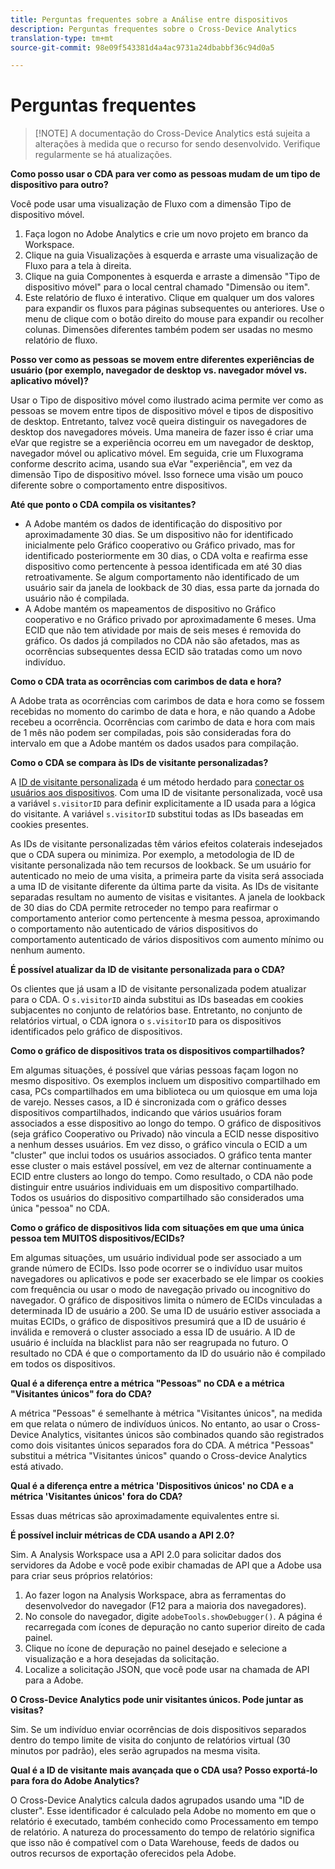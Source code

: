 ```yaml
---
title: Perguntas frequentes sobre a Análise entre dispositivos
description: Perguntas frequentes sobre o Cross-Device Analytics
translation-type: tm+mt
source-git-commit: 98e09f543381d4a4ac9731a24dbabbf36c94d0a5

---
```



# Perguntas frequentes

> [!NOTE] A documentação do Cross-Device Analytics está sujeita a alterações à medida que o recurso for sendo desenvolvido. Verifique regularmente se há atualizações.

**Como posso usar o CDA para ver como as pessoas mudam de um tipo de dispositivo para outro?**

Você pode usar uma visualização de Fluxo com a dimensão Tipo de dispositivo móvel.

1. Faça logon no Adobe Analytics e crie um novo projeto em branco da Workspace.
2. Clique na guia Visualizações à esquerda e arraste uma visualização de Fluxo para a tela à direita.
3. Clique na guia Componentes à esquerda e arraste a dimensão &quot;Tipo de dispositivo móvel&quot; para o local central chamado &quot;Dimensão ou item&quot;.
4. Este relatório de fluxo é interativo. Clique em qualquer um dos valores para expandir os fluxos para páginas subsequentes ou anteriores. Use o menu de clique com o botão direito do mouse para expandir ou recolher colunas. Dimensões diferentes também podem ser usadas no mesmo relatório de fluxo.

**Posso ver como as pessoas se movem entre diferentes experiências de usuário (por exemplo, navegador de desktop vs. navegador móvel vs. aplicativo móvel)?**

Usar o Tipo de dispositivo móvel como ilustrado acima permite ver como as pessoas se movem entre tipos de dispositivo móvel e tipos de dispositivo de desktop. Entretanto, talvez você queira distinguir os navegadores de desktop dos navegadores móveis. Uma maneira de fazer isso é criar uma eVar que registre se a experiência ocorreu em um navegador de desktop, navegador móvel ou aplicativo móvel. Em seguida, crie um Fluxograma conforme descrito acima, usando sua eVar &quot;experiência&quot;, em vez da dimensão Tipo de dispositivo móvel. Isso fornece uma visão um pouco diferente sobre o comportamento entre dispositivos.

**Até que ponto o CDA compila os visitantes?**

* A Adobe mantém os dados de identificação do dispositivo por aproximadamente 30 dias. Se um dispositivo não for identificado inicialmente pelo Gráfico cooperativo ou Gráfico privado, mas for identificado posteriormente em 30 dias, o CDA volta e reafirma esse dispositivo como pertencente à pessoa identificada em até 30 dias retroativamente. Se algum comportamento não identificado de um usuário sair da janela de lookback de 30 dias, essa parte da jornada do usuário não é compilada.
* A Adobe mantém os mapeamentos de dispositivo no Gráfico cooperativo e no Gráfico privado por aproximadamente 6 meses. Uma ECID que não tem atividade por mais de seis meses é removida do gráfico. Os dados já compilados no CDA não são afetados, mas as ocorrências subsequentes dessa ECID são tratadas como um novo indivíduo.

**Como o CDA trata as ocorrências com carimbos de data e hora?**

A Adobe trata as ocorrências com carimbos de data e hora como se fossem recebidas no momento do carimbo de data e hora, e não quando a Adobe recebeu a ocorrência. Ocorrências com carimbo de data e hora com mais de 1 mês não podem ser compiladas, pois são consideradas fora do intervalo em que a Adobe mantém os dados usados para compilação.

**Como o CDA se compara às IDs de visitante personalizadas?**

A [ID de visitante personalizada](/help/implement/vars/config-vars/visitorid.md) é um método herdado para [conectar os usuários aos dispositivos](/help/implement/js/xdevice-visid/xdevice-connecting.md). Com uma ID de visitante personalizada, você usa a variável `s.visitorID` para definir explicitamente a ID usada para a lógica do visitante. A variável `s.visitorID` substitui todas as IDs baseadas em cookies presentes.

As IDs de visitante personalizadas têm vários efeitos colaterais indesejados que o CDA supera ou minimiza. Por exemplo, a metodologia de ID de visitante personalizada não tem recursos de lookback. Se um usuário for autenticado no meio de uma visita, a primeira parte da visita será associada a uma ID de visitante diferente da última parte da visita. As IDs de visitante separadas resultam no aumento de visitas e visitantes. A janela de lookback de 30 dias do CDA permite retroceder no tempo para reafirmar o comportamento anterior como pertencente à mesma pessoa, aproximando o comportamento não autenticado de vários dispositivos do comportamento autenticado de vários dispositivos com aumento mínimo ou nenhum aumento.

**É possível atualizar da ID de visitante personalizada para o CDA?**

Os clientes que já usam a ID de visitante personalizada podem atualizar para o CDA. O `s.visitorID` ainda substitui as IDs baseadas em cookies subjacentes no conjunto de relatórios base. Entretanto, no conjunto de relatórios virtual, o CDA ignora o `s.visitorID` para os dispositivos identificados pelo gráfico de dispositivos.

**Como o gráfico de dispositivos trata os dispositivos compartilhados?**

Em algumas situações, é possível que várias pessoas façam logon no mesmo dispositivo. Os exemplos incluem um dispositivo compartilhado em casa, PCs compartilhados em uma biblioteca ou um quiosque em uma loja de varejo. Nesses casos, a ID é sincronizada com o gráfico desses dispositivos compartilhados, indicando que vários usuários foram associados a esse dispositivo ao longo do tempo. O gráfico de dispositivos (seja gráfico Cooperativo ou Privado) não vincula a ECID nesse dispositivo a nenhum desses usuários. Em vez disso, o gráfico vincula o ECID a um &quot;cluster&quot; que inclui todos os usuários associados. O gráfico tenta manter esse cluster o mais estável possível, em vez de alternar continuamente a ECID entre clusters ao longo do tempo. Como resultado, o CDA não pode distinguir entre usuários individuais em um dispositivo compartilhado. Todos os usuários do dispositivo compartilhado são considerados uma única &quot;pessoa&quot; no CDA.

**Como o gráfico de dispositivos lida com situações em que uma única pessoa tem MUITOS dispositivos/ECIDs?**

Em algumas situações, um usuário individual pode ser associado a um grande número de ECIDs. Isso pode ocorrer se o indivíduo usar muitos navegadores ou aplicativos e pode ser exacerbado se ele limpar os cookies com frequência ou usar o modo de navegação privado ou incognitivo do navegador. O gráfico de dispositivos limita o número de ECIDs vinculadas a determinada ID de usuário a 200. Se uma ID de usuário estiver associada a muitas ECIDs, o gráfico de dispositivos presumirá que a ID de usuário é inválida e removerá o cluster associado a essa ID de usuário. A ID de usuário é incluída na blacklist para não ser reagrupada no futuro. O resultado no CDA é que o comportamento da ID do usuário não é compilado em todos os dispositivos.

**Qual é a diferença entre a métrica &quot;Pessoas&quot; no CDA e a métrica &quot;Visitantes únicos&quot; fora do CDA?**

A métrica &quot;Pessoas&quot; é semelhante à métrica &quot;Visitantes únicos&quot;, na medida em que relata o número de indivíduos únicos. No entanto, ao usar o Cross-Device Analytics, visitantes únicos são combinados quando são registrados como dois visitantes únicos separados fora do CDA. A métrica &quot;Pessoas&quot; substitui a métrica &quot;Visitantes únicos&quot; quando o Cross-device Analytics está ativado.

**Qual é a diferença entre a métrica &#39;Dispositivos únicos&#39; no CDA e a métrica &#39;Visitantes únicos&#39; fora do CDA?**

Essas duas métricas são aproximadamente equivalentes entre si.

**É possível incluir métricas de CDA usando a API 2.0?**

Sim. A Analysis Workspace usa a API 2.0 para solicitar dados dos servidores da Adobe e você pode exibir chamadas de API que a Adobe usa para criar seus próprios relatórios:

1. Ao fazer logon na Analysis Workspace, abra as ferramentas do desenvolvedor do navegador (F12 para a maioria dos navegadores).
1. No console do navegador, digite `adobeTools.showDebugger()`. A página é recarregada com ícones de depuração no canto superior direito de cada painel.
1. Clique no ícone de depuração no painel desejado e selecione a visualização e a hora desejadas da solicitação.
1. Localize a solicitação JSON, que você pode usar na chamada de API para a Adobe.

**O Cross-Device Analytics pode unir visitantes únicos. Pode juntar as visitas?**

Sim. Se um indivíduo enviar ocorrências de dois dispositivos separados dentro do tempo limite de visita do conjunto de relatórios virtual (30 minutos por padrão), eles serão agrupados na mesma visita.

**Qual é a ID de visitante mais avançada que o CDA usa? Posso exportá-lo para fora do Adobe Analytics?**

O Cross-Device Analytics calcula dados agrupados usando uma &quot;ID de cluster&quot;. Esse identificador é calculado pela Adobe no momento em que o relatório é executado, também conhecido como Processamento em tempo de relatório. A natureza do processamento do tempo de relatório significa que isso não é compatível com o Data Warehouse, feeds de dados ou outros recursos de exportação oferecidos pela Adobe.
